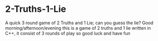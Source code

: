 # 2-Truths-1-Lie
A quick 3 round game of 2 Truths and 1 Lie; can you guess the lie?
Good morning/afternoon/evening this is a game of 2 truths and 1 lie written in C++, it consist of 3 rounds of play so good luck and have fun 

